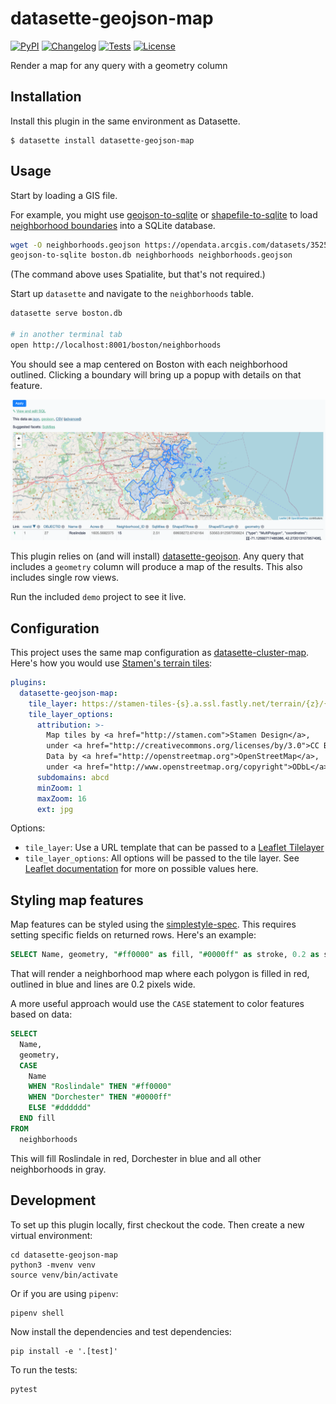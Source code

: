 # datasette-geojson-map

[![PyPI](https://img.shields.io/pypi/v/datasette-geojson-map.svg)](https://pypi.org/project/datasette-geojson-map/)
[![Changelog](https://img.shields.io/github/v/release/eyeseast/datasette-geojson-map?include_prereleases&label=changelog)](https://github.com/eyeseast/datasette-geojson-map/releases)
[![Tests](https://github.com/eyeseast/datasette-geojson-map/workflows/Test/badge.svg)](https://github.com/eyeseast/datasette-geojson-map/actions?query=workflow%3ATest)
[![License](https://img.shields.io/badge/license-Apache%202.0-blue.svg)](https://github.com/eyeseast/datasette-geojson-map/blob/main/LICENSE)

Render a map for any query with a geometry column

## Installation

Install this plugin in the same environment as Datasette.

    $ datasette install datasette-geojson-map

## Usage

Start by loading a GIS file.

For example, you might use [geojson-to-sqlite](https://pypi.org/project/geojson-to-sqlite/) or [shapefile-to-sqlite](https://pypi.org/project/shapefile-to-sqlite/) to load [neighborhood boundaries](https://bostonopendata-boston.opendata.arcgis.com/datasets/3525b0ee6e6b427f9aab5d0a1d0a1a28_0/explore) into a SQLite database.

```sh
wget -O neighborhoods.geojson https://opendata.arcgis.com/datasets/3525b0ee6e6b427f9aab5d0a1d0a1a28_0.geojson
geojson-to-sqlite boston.db neighborhoods neighborhoods.geojson
```

(The command above uses Spatialite, but that's not required.)

Start up `datasette` and navigate to the `neighborhoods` table.

```sh
datasette serve boston.db

# in another terminal tab
open http://localhost:8001/boston/neighborhoods
```

You should see a map centered on Boston with each neighborhood outlined. Clicking a boundary will bring up a popup with details on that feature.

![Boston neighbhorhoods map](img/boston-neighborhoods-map.png)

This plugin relies on (and will install) [datasette-geojson](https://github.com/eyeseast/datasette-geojson). Any query that includes a `geometry` column will produce a map of the results. This also includes single row views.

Run the included `demo` project to see it live.

## Configuration

This project uses the same map configuration as [datasette-cluster-map](https://github.com/simonw/datasette-cluster-map). Here's how you would use [Stamen's terrain tiles](http://maps.stamen.com/terrain/#12/37.7706/-122.3782):

```yaml
plugins:
  datasette-geojson-map:
    tile_layer: https://stamen-tiles-{s}.a.ssl.fastly.net/terrain/{z}/{x}/{y}.{ext}
    tile_layer_options:
      attribution: >-
        Map tiles by <a href="http://stamen.com">Stamen Design</a>, 
        under <a href="http://creativecommons.org/licenses/by/3.0">CC BY 3.0</a>. 
        Data by <a href="http://openstreetmap.org">OpenStreetMap</a>, 
        under <a href="http://www.openstreetmap.org/copyright">ODbL</a>.
      subdomains: abcd
      minZoom: 1
      maxZoom: 16
      ext: jpg
```

Options:

- `tile_layer`: Use a URL template that can be passed to a [Leaflet Tilelayer](https://leafletjs.com/reference-1.7.1.html#tilelayer)
- `tile_layer_options`: All options will be passed to the tile layer. See [Leaflet documentation](https://leafletjs.com/reference-1.7.1.html#tilelayer) for more on possible values here.

## Styling map features

Map features can be styled using the [simplestyle-spec](https://github.com/mapbox/simplestyle-spec). This requires setting specific fields on returned rows. Here's an example:

```sql
SELECT Name, geometry, "#ff0000" as fill, "#0000ff" as stroke, 0.2 as stroke-width,  from neighborhoods
```

That will render a neighborhood map where each polygon is filled in red, outlined in blue and lines are 0.2 pixels wide.

A more useful approach would use the `CASE` statement to color features based on data:

```sql
SELECT
  Name,
  geometry,
  CASE
    Name
    WHEN "Roslindale" THEN "#ff0000"
    WHEN "Dorchester" THEN "#0000ff"
    ELSE "#dddddd"
  END fill
FROM
  neighborhoods
```

This will fill Roslindale in red, Dorchester in blue and all other neighborhoods in gray.

## Development

To set up this plugin locally, first checkout the code. Then create a new virtual environment:

    cd datasette-geojson-map
    python3 -mvenv venv
    source venv/bin/activate

Or if you are using `pipenv`:

    pipenv shell

Now install the dependencies and test dependencies:

    pip install -e '.[test]'

To run the tests:

    pytest
